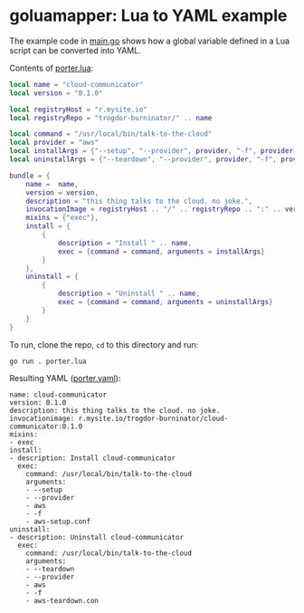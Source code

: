 # goluamapper: Lua to YAML example


The example code in [main.go](./main.go) shows how a global variable defined in a Lua script can be converted into YAML.

Contents of [porter.lua](./porter.lua):
```lua
local name = "cloud-communicator"
local version = "0.1.0"

local registryHost = "r.mysite.io"
local registryRepo = "trogdor-burninator/" .. name

local command = "/usr/local/bin/talk-to-the-cloud"
local provider = "aws"
local installArgs = {"--setup", "--provider", provider, "-f", provider .. "-setup.conf"}
local uninstallArgs = {"--teardown", "--provider", provider, "-f", provider .. "-teardown.conf"}

bundle = {
    name =  name,
    version = version,
    description = "this thing talks to the cloud. no joke.",
    invocationImage = registryHost .. "/" .. registryRepo .. ":" .. version,
    mixins = {"exec"},
    install = {
        {
            description = "Install " .. name,
            exec = {command = command, arguments = installArgs}
        }
    },
    uninstall = {
        {
            description = "Uninstall " .. name,
            exec = {command = command, arguments = uninstallArgs}
        }
    }
}
```

To run, clone the repo, `cd` to this directory and run:

```
go run . porter.lua
```

Resulting YAML ([porter.yaml](./porter.yaml)):
```
name: cloud-communicator
version: 0.1.0
description: this thing talks to the cloud. no joke.
invocationimage: r.mysite.io/trogdor-burninator/cloud-communicator:0.1.0
mixins:
- exec
install:
- description: Install cloud-communicator
  exec:
    command: /usr/local/bin/talk-to-the-cloud
    arguments:
    - --setup
    - --provider
    - aws
    - -f
    - aws-setup.conf
uninstall:
- description: Uninstall cloud-communicator
  exec:
    command: /usr/local/bin/talk-to-the-cloud
    arguments:
    - --teardown
    - --provider
    - aws
    - -f
    - aws-teardown.con
```
